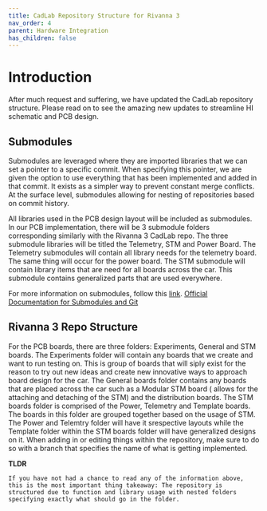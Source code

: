 ```yaml
---
title: CadLab Repository Structure for Rivanna 3
nav_order: 4
parent: Hardware Integration
has_children: false
---
```

# Introduction
After much request and suffering, we have updated the CadLab repository structure. Please read on to see the amazing new updates to streamline HI schematic and PCB design.

## Submodules
Submodules are leveraged where they are imported libraries that we can set a pointer to a specific commit. When specifying this pointer, we are given the option to use everything that has been implemented and added in that commit. It exists as a simpler way to prevent constant merge conflicts.  At the surface level, submodules allowing for nesting of repositories based on commit history. 

All libraries used in the PCB design layout will be included as submodules. In our PCB implementation, there will be 3 submodule folders corresponding similarly with the Rivanna 3 CadLab repo. The three submodule libraries will be titled the Telemetry, STM and Power Board. The Telemetry submodules will contain all library needs for the telemetry board. The same thing will occur for the power board. The STM submodule will contain library items that are need for all boards across the car. This submodule contains generalized parts that are used everywhere. 

For more information on submodules, follow this [link](https://www.youtube.com/watch?v=8Z4Cmhji_FQ).
 [Official Documentation for Submodules and Git](https://git-scm.com/book/en/v2/Git-Tools-Submodules)


## Rivanna 3 Repo Structure

For the PCB boards, there are three folders: Experiments, General and STM boards. The Experiments folder will contain any boards that we create and want to run testing on. This is group of boards that will siply exist for the reason to try out new ideas and create new innovative ways to approach board design for the car.  The General boards folder contains any boards that are placed across the car such as a Modular STM board ( allows for the attaching and detaching of the STM) and the distribution boards. The STM boards folder is comprised of the Power, Telemetry and Template boards. The boards in this folder are grouped together based on the usage of STM. The Power and Telemtry folder will have it srespective layouts while the Template folder within the STM boards folder will have generalized designs on it. When adding in or editing things within the repository, make sure to do so with a branch that specifies the name of what is getting implemented.

**TLDR**

    If you have not had a chance to read any of the information above, this is the most important thing takeaway: The repository is structured due to function and library usage with nested folders specifying exactly what should go in the folder. 


